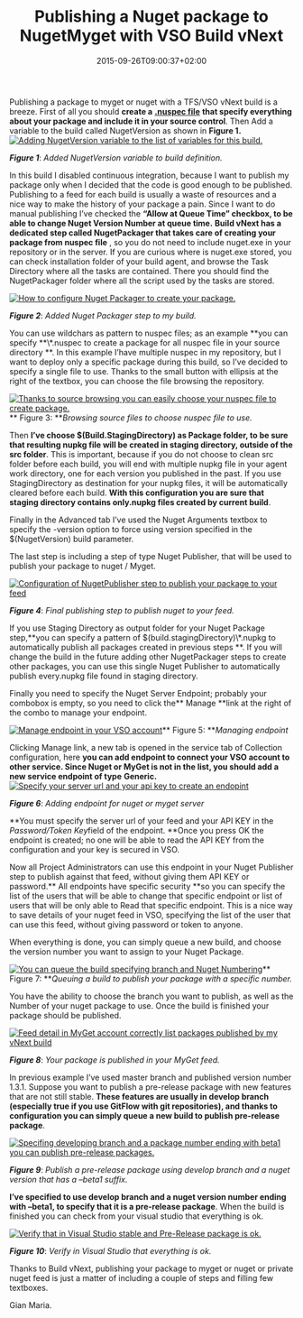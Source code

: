 ﻿---
title: "Publishing a Nuget package to NugetMyget with VSO Build vNext"
description: ""
date: 2015-09-26T09:00:37+02:00
draft: false
tags: [build,vNext]
categories: [Team Foundation Server]
---
Publishing a package to myget or nuget with a TFS/VSO vNext build is a breeze. First of all you should  **create a** [**.nuspec file**](https://docs.nuget.org/create/nuspec-reference) **that specify everything about your package and include it in your source control**. Then Add a variable to the build called NugetVersion as shown in  **Figure 1.** [![Adding NugetVersion variable to the list of variables for this build.](http://www.codewrecks.com/blog/wp-content/uploads/2015/09/image_thumb6.png "Adding NugetVersion variable")](http://www.codewrecks.com/blog/wp-content/uploads/2015/09/image6.png)

 ***Figure 1***: *Added NugetVersion variable to build definition.*

In this build I disabled continuous integration, because I want to publish my package only when I decided that the code is good enough to be published. Publishing to a feed for each build is usually a waste of resources and a nice way to make the history of your package a pain. Since I want to do manual publishing I’ve checked the  **“Allow at Queue Time” checkbox, to be able to change Nuget Version Number at queue time.**  **Build vNext has a dedicated step called NugetPackager that takes care of creating your package from nuspec file** , so you do not need to include nuget.exe in your repository or in the server. If you are curious where is nuget.exe stored, you can check installation folder of your build agent, and browse the Task Directory where all the tasks are contained. There you should find the NugetPackager folder where all the script used by the tasks are stored.

[![How to configure Nuget Packager to create your package.](http://www.codewrecks.com/blog/wp-content/uploads/2015/09/image_thumb7.png "Nuget Packager build step")](http://www.codewrecks.com/blog/wp-content/uploads/2015/09/image7.png)

 ***Figure 2***: *Added Nuget Packager step to my build.*

You can use wildchars as pattern to nuspec files; as an example **you can specify \*\*\\*.nuspec to create a package for all nuspec file in your source directory **. In this example I’have multiple nuspec in my repository, but I want to deploy only a specific package during this build, so I’ve decided to specify a single file to use. Thanks to the small button with ellipsis at the right of the textbox, you can choose the file browsing the repository.

[![Thanks to source browsing you can easily choose your nuspec file to create package.](http://www.codewrecks.com/blog/wp-content/uploads/2015/09/image_thumb8.png "Browsing source")](http://www.codewrecks.com/blog/wp-content/uploads/2015/09/image8.png)** Figure 3: ***Browsing source files to choose nuspec file to use.*

Then  **I’ve choose $(Build.StagingDirectory) as Package folder, to be sure that resulting nupkg file will be created in staging directory, outside of the src folder**. This is important, because if you do not choose to clean src folder before each build, you will end with multiple nupkg file in your agent work directory, one for each version you published in the past. If you use StagingDirectory as destination for your nupkg files, it will be automatically cleared before each build.  **With this configuration you are sure that staging directory contains only.nupkg files created by current build**.

Finally in the Advanced tab I’ve used the Nuget Arguments textbox to specify the -version option to force using version specified in the $(NugetVersion) build parameter.

The last step is including a step of type Nuget Publisher, that will be used to publish your package to nuget / Myget.

[![Configuration of NugetPublisher step to publish your package to your feed](http://www.codewrecks.com/blog/wp-content/uploads/2015/09/image_thumb9.png "Nuget publishing")](http://www.codewrecks.com/blog/wp-content/uploads/2015/09/image9.png)

 ***Figure 4***: *Final publishing step to publish nuget to your feed.*

If you use Staging Directory as output folder for your Nuget Package step,**you can specify a pattern of $(build.stagingDirectory)\\*.nupkg to automatically publish all packages created in previous steps **. If you will change the build in the future adding other NugetPackager steps to create other packages, you can use this single Nuget Publisher to automatically publish every.nupkg file found in staging directory.

Finally you need to specify the Nuget Server Endpoint; probably your combobox is empty, so you need to click the** Manage **link at the right of the combo to manage your endpoint.

[![Manage endpoint in your VSO account](http://www.codewrecks.com/blog/wp-content/uploads/2015/09/SNAGHTML563093_thumb.png "Managing Endpoint")](http://www.codewrecks.com/blog/wp-content/uploads/2015/09/SNAGHTML563093.png)** Figure 5: ***Managing endpoint*

Clicking Manage link, a new tab is opened in the service tab of Collection configuration, here  **you can add endpoint to connect your VSO account to other service. Since Nuget or MyGet is not in the list, you should add a new service endpoint of type**  **Generic.** [![Specify your server url and your api key to create an endopint](http://www.codewrecks.com/blog/wp-content/uploads/2015/09/image_thumb10.png "Adding endpoint")](http://www.codewrecks.com/blog/wp-content/uploads/2015/09/image10.png)

 ***Figure 6***: *Adding endpoint for nuget or myget server*

**You must specify the server url of your feed and your API KEY in the *Password/Token Key*field of the endpoint. **Once you press OK the endpoint is created; no one will be able to read the API KEY from the configuration and your key is secured in VSO.

Now all Project Administrators can use this endpoint in your Nuget Publisher step to publish against that feed, without giving them API KEY or password.** All endpoints have specific security **so you can specify the list of the users that will be able to change that specific endpoint or list of users that will be only able to Read that specific endpoint. This is a nice way to save details of your nuget feed in VSO, specifying the list of the user that can use this feed, without giving password or token to anyone.

When everything is done, you can simply queue a new build, and choose the version number you want to assign to your Nuget Package.

[![You can queue the build specifying branch and Nuget Numbering](http://www.codewrecks.com/blog/wp-content/uploads/2015/09/image_thumb11.png "Queuing the build")](http://www.codewrecks.com/blog/wp-content/uploads/2015/09/image11.png)** Figure 7: ***Queuing a build to publish your package with a specific number.*

You have the ability to choose the branch you want to publish, as well as the Number of your nuget package to use. Once the build is finished your package should be published.

[![Feed detail in MyGet account correctly list packages published by my vNext build](http://www.codewrecks.com/blog/wp-content/uploads/2015/09/SNAGHTML601346_thumb.png "Feed Detail")](http://www.codewrecks.com/blog/wp-content/uploads/2015/09/SNAGHTML601346.png)

 ***Figure 8***: *Your package is published in your MyGet feed.*

In previous example I’ve used master branch and published version number 1.3.1. Suppose you want to publish a pre-release package with new features that are not still stable.  **These features are usually in develop branch (especially true if you use GitFlow with git repositories), and thanks to configuration you can simply queue a new build to publish pre-release package**.

[![Specifing developing branch and a package number ending with beta1 you can publish pre-release packages.](http://www.codewrecks.com/blog/wp-content/uploads/2015/09/image_thumb12.png "Publishing pre release package")](http://www.codewrecks.com/blog/wp-content/uploads/2015/09/image12.png)

 ***Figure 9***: *Publish a pre-release package using develop branch and a nuget version that has a –beta1 suffix.*

 **I’ve specified to use develop branch and a nuget version number ending with –beta1, to specify that it is a pre-release package**. When the build is finished you can check from your visual studio that everything is ok.

[![Verify that in Visual Studio stable and Pre-Release package is ok.](http://www.codewrecks.com/blog/wp-content/uploads/2015/09/image_thumb13.png "Visual Studio browsing")](http://www.codewrecks.com/blog/wp-content/uploads/2015/09/image13.png)

 ***Figure 10***: *Verify in Visual Studio that everything is ok.*

Thanks to Build vNext, publishing your package to myget or nuget or private nuget feed is just a matter of including a couple of steps and filling few textboxes.

Gian Maria.
